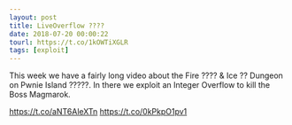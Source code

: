 ```yaml
---
layout: post
title: LiveOverflow ????
date: 2018-07-20 00:00:22
tourl: https://t.co/1kOWTiXGLR
tags: [exploit]
---
```

This week we have a fairly long video about the Fire ???? &amp; Ice ?? Dungeon on Pwnie Island ?????. In there we exploit an Integer Overflow to kill the Boss Magmarok.

https://t.co/aNT6AleXTn https://t.co/0kPkpO1pv1